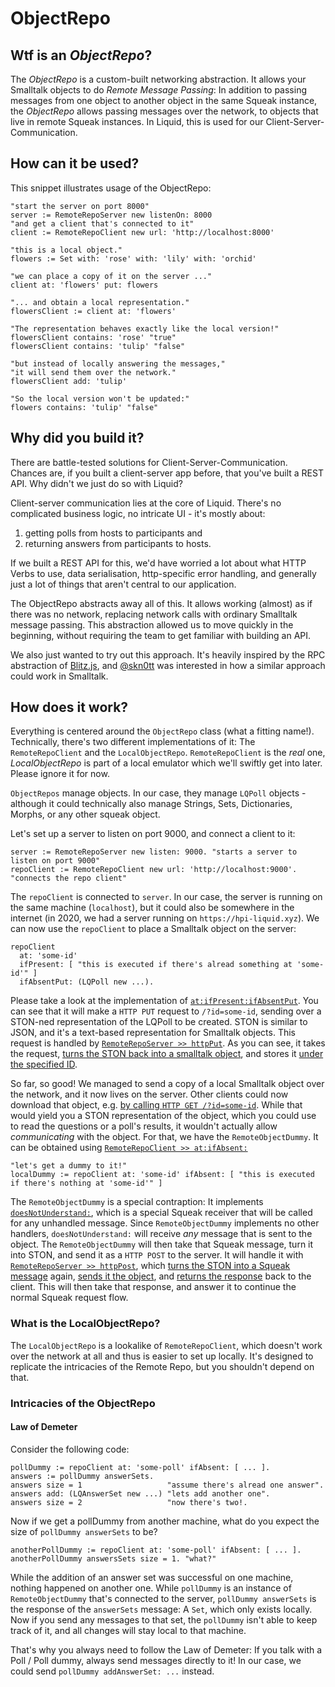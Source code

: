 # ObjectRepo

## Wtf is an _ObjectRepo_?

The _ObjectRepo_ is a custom-built networking abstraction.
It allows your Smalltalk objects to do _Remote Message Passing_: In addition to passing messages from one object to another object in the same Squeak instance, the _ObjectRepo_ allows passing messages over the network, to objects that live in remote Squeak instances.
In Liquid, this is used for our Client-Server-Communication.

## How can it be used?

This snippet illustrates usage of the ObjectRepo:

```smalltalk
"start the server on port 8000"
server := RemoteRepoServer new listenOn: 8000
"and get a client that's connected to it"
client := RemoteRepoClient new url: 'http://localhost:8000'

"this is a local object."
flowers := Set with: 'rose' with: 'lily' with: 'orchid'

"we can place a copy of it on the server ..."
client at: 'flowers' put: flowers

"... and obtain a local representation."
flowersClient := client at: 'flowers'

"The representation behaves exactly like the local version!"
flowersClient contains: 'rose' "true"
flowersClient contains: 'tulip' "false"

"but instead of locally answering the messages,"
"it will send them over the network."
flowersClient add: 'tulip'

"So the local version won't be updated:"
flowers contains: 'tulip' "false"
```

## Why did you build it?

There are battle-tested solutions for Client-Server-Communication. Chances are, if you built a client-server app before, that you've built a REST API. Why didn't we just do so with Liquid?

Client-server communication lies at the core of Liquid. There's no complicated business logic, no intricate UI - it's mostly about:

1. getting polls from hosts to participants and
2. returning answers from participants to hosts.

If we built a REST API for this, we'd have worried a lot about what HTTP Verbs to use, data serialisation, http-specific error handling, and generally just a lot of things that aren't central to our application.

The ObjectRepo abstracts away all of this. It allows working (almost) as if there was no network, replacing network calls with ordinary Smalltalk message passing.
This abstraction allowed us to move quickly in the beginning, without requiring the team to get familiar with building an API.

We also just wanted to try out this approach. It's heavily inspired by the RPC abstraction of [Blitz.js](https://blitzjs.com/docs/query-resolvers), and [@skn0tt](https://github.com/Skn0tt) was interested in how a similar approach could work in Smalltalk.

## How does it work?

Everything is centered around the `ObjectRepo` class (what a fitting name!). Technically, there's two different implementations of it: The `RemoteRepoClient` and the `LocalObjectRepo`. `RemoteRepoClient` is the _real_ one, _LocalObjectRepo_ is part of a local emulator which we'll swiftly get into later. Please ignore it for now.

`ObjectRepos` manage objects. In our case, they manage `LQPoll` objects - although it could technically also manage Strings, Sets, Dictionaries, Morphs, or any other squeak object.

Let's set up a server to listen on port 9000, and connect a client to it:

```smalltalk
server := RemoteRepoServer new listen: 9000. "starts a server to listen on port 9000"
repoClient := RemoteRepoClient new url: 'http://localhost:9000'. "connects the repo client"
```

The `repoClient` is connected to `server`. In our case, the server is running on the same machine (`localhost`), but it could also be somewhere in the internet (in 2020, we had a server running on `https://hpi-liquid.xyz`).
We can now use the `repoClient` to place a Smalltalk object on the server:

```smalltalk
repoClient
  at: 'some-id'
  ifPresent: [ "this is executed if there's alread something at 'some-id'" ]
  ifAbsentPut: (LQPoll new ...).
```

Please take a look at the implementation of [`at:ifPresent:ifAbsentPut`](https://github.com/hpi-swa-teaching/Liquid/blob/e040eeedc11a266bf84eca6fafcc09075d7ecd2d/packages/Liquid-Core.package/RemoteRepoClient.class/instance/at.ifPresent.ifAbsentPut..st).
You can see that it will make a `HTTP PUT` request to `/?id=some-id`, sending over a STON-ned representation of the LQPoll to be created.
STON is similar to JSON, and it's a text-based representation for Smalltalk objects.
This request is handled by [`RemoteRepoServer >> httpPut`](https://github.com/hpi-swa-teaching/Liquid/blob/e040eeedc11a266bf84eca6fafcc09075d7ecd2d/packages/Liquid-Core.package/RemoteRepoServer.class/instance/httpPut..st). As you can see, it takes the request, [turns the STON back into a smalltalk object](https://github.com/hpi-swa-teaching/Liquid/blob/e040eeedc11a266bf84eca6fafcc09075d7ecd2d/packages/Liquid-Core.package/RemoteRepoServer.class/instance/httpPut..st#L10), and stores it [under the specified ID](https://github.com/hpi-swa-teaching/Liquid/blob/e040eeedc11a266bf84eca6fafcc09075d7ecd2d/packages/Liquid-Core.package/RemoteRepoServer.class/instance/httpPut..st#L4).

So far, so good! We managed to send a copy of a local Smalltalk object over the network, and it now lives on the server. Other clients could now download that object, e.g. [by calling `HTTP GET /?id=some-id`](https://github.com/hpi-swa-teaching/Liquid/blob/e040eeedc11a266bf84eca6fafcc09075d7ecd2d/packages/Liquid-Core.package/RemoteRepoServer.class/instance/httpGet..st). While that would yield you a STON representation of the object, which you could use to read the questions or a poll's results, it wouldn't actually allow _communicating_ with the object. For that, we have the `RemoteObjectDummy`. It can be obtained using [`RemoteRepoClient >> at:ifAbsent:`](https://github.com/hpi-swa-teaching/Liquid/blob/e040eeedc11a266bf84eca6fafcc09075d7ecd2d/packages/Liquid-Core.package/RemoteRepoClient.class/instance/at.ifAbsent..st)

```smalltalk
"let's get a dummy to it!"
localDummy := repoClient at: 'some-id' ifAbsent: [ "this is executed if there's nothing at 'some-id'" ]
```

The `RemoteObjectDummy` is a special contraption: It implements [`doesNotUnderstand:`](https://github.com/hpi-swa-teaching/Liquid/blob/e040eeedc11a266bf84eca6fafcc09075d7ecd2d/packages/Liquid-Core.package/RemoteObjectDummy.class/instance/doesNotUnderstand..st), which is a special Squeak receiver that will be called for any unhandled message.
Since `RemoteObjectDummy` implements no other handlers, `doesNotUnderstand:` will receive _any_ message that is sent to the object.
The `RemoteObjectDummy` will then take that Squeak message, turn it into STON, and send it as a `HTTP POST` to the server.
It will handle it with [`RemoteRepoServer >> httpPost`](https://github.com/hpi-swa-teaching/Liquid/blob/20332b80928a2c239ee5082523cc3fb1b6555c8c/packages/Liquid-Core.package/LQRemoteRepoServer.class/instance/httpPost..st), which [turns the STON into a Squeak message](https://github.com/hpi-swa-teaching/Liquid/blob/20332b80928a2c239ee5082523cc3fb1b6555c8c/packages/Liquid-Core.package/LQRemoteRepoServer.class/instance/httpPost..st#L7) again, [sends it the object](https://github.com/hpi-swa-teaching/Liquid/blob/20332b80928a2c239ee5082523cc3fb1b6555c8c/packages/Liquid-Core.package/LQRemoteRepoServer.class/instance/httpPost..st#L14), and [returns the response](https://github.com/hpi-swa-teaching/Liquid/blob/20332b80928a2c239ee5082523cc3fb1b6555c8c/packages/Liquid-Core.package/LQRemoteRepoServer.class/instance/httpPost..st#L20) back to the client.
This will then take that response, and answer it to continue the normal Squeak request flow.

### What is the LocalObjectRepo?

The `LocalObjectRepo` is a lookalike of `RemoteRepoClient`, which doesn't work over the network at all and thus is easier to set up locally. It's designed to replicate the intricacies of the Remote Repo, but you shouldn't depend on that.

### Intricacies of the ObjectRepo

#### Law of Demeter

Consider the following code:

```smalltalk
pollDummy := repoClient at: 'some-poll' ifAbsent: [ ... ].
answers := pollDummy answerSets.
answers size = 1                   "assume there's alread one answer".
answers add: (LQAnswerSet new ...) "lets add another one".
answers size = 2                   "now there's two!.
```

Now if we get a pollDummy from another machine, what do you expect the size of `pollDummy answerSets` to be?

```smalltalk
anotherPollDummy := repoClient at: 'some-poll' ifAbsent: [ ... ].
anotherPollDummy answersSets size = 1. "what?"
```

While the addition of an answer set was successful on one machine, nothing happened on another one. While `pollDummy` is an instance of `RemoteObjectDummy` that's connected to the server, `pollDummy answerSets` is the response of the `answerSets` message: A `Set`, which only exists locally. Now if you send any messages to that set, the `pollDummy` isn't able to keep track of it, and all changes will stay local to that machine.

That's why you always need to follow the Law of Demeter: If you talk with a Poll / Poll dummy, always send messages directly to it! In our case, we could send `pollDummy addAnswerSet: ...` instead.
